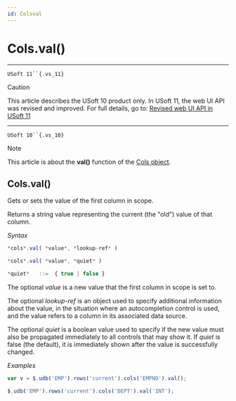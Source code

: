 ```yaml
---
id: Colsval
---
```


# Cols.val()



----

`USoft 11``{.vs_11}`

> [!CAUTION]
> This article describes the USoft 10 product only.
> In USoft 11, the web UI API was revised and improved. For full details, go to:
> [Revised web UI API in USoft 11](/docs/Web%20and%20app%20UIs/UDB%20udb/Revised%20web%20UI%20API%20in%20USoft%2011.md)

----

`USoft 10``{.vs_10}`

> [!NOTE]
> This article is about the **val()** function of the [Cols object](/docs/Web%20and%20app%20UIs/UDB%20Cols).

## **Cols.val()**

Gets or sets the value of the first column in scope.

Returns a string value representing the current (the "old") value of that column.

*Syntax*

```js
*cols*.val( *value*, *lookup-ref* )

*cols*.val( *value*, *quiet* )

*quiet*   ::=  { true | false }
```

The optional *value* is a new value that the first column in scope is set to.

The optional *lookup-ref* is an object used to specify additional information about the value, in the situation where an autocompletion control is used, and the value refers to a column in its associated data source.

The optional *quiet* is a boolean value used to specify if the new value must also be propagated immediately to all controls that may show it. If *quiet* is false (the default), it is immediately shown after the value is successfully changed.

*Examples*

```js
var v = $.udb('EMP').rows('current').cols('EMPNO').val();
```

```js
$.udb('EMP').rows('current').cols('DEPT').val('INT');
```

 